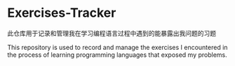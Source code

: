 # Exercises-Tracker
此仓库用于记录和管理我在学习编程语言过程中遇到的能暴露出我问题的习题

This repository is used to record and manage the exercises I encountered in the process of learning programming languages ​​​​that exposed my problems.
